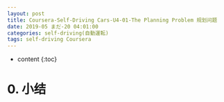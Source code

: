 ```yaml
---
layout: post
title: Coursera-Self-Driving Cars-U4-01-The Planning Problem 规划问题
date: 2019-05 まだ-20 04:01:00
categories: self-driving(自動運転)
tags: self-driving Coursera
---
```

* content
{:toc}

# 0. 小结
